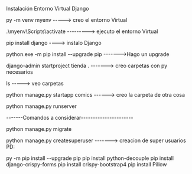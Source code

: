 Instalación Entorno Virtual Django

py -m venv myenv  -----> creo el entorno Virtual

.\myenv\Scripts\activate   ---------> ejecuto el entorno Virtual

pip install django  ----> instalo Django

python.exe -m pip install --upgrade pip  ------->Hago un upgrade

django-admin startproject tienda . -------> creo carpetas con py necesarios

ls -----> veo carpetas

python manage.py startapp comics ------> creo la carpeta de otra cosa

python manage.py runserver

-------Comandos a considerar----------------------

python manage.py migrate

python manage.py createsuperuser -------> creacion de super usuarios 
PD:


py -m pip install --upgrade pip
pip install python-decouple
pip install django-crispy-forms
pip install crispy-bootstrap4
pip install Pillow
